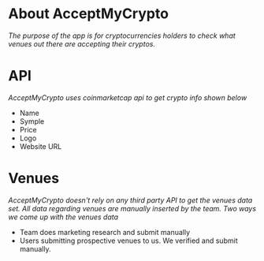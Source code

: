 # About AcceptMyCrypto
*The purpose of the app is for cryptocurrencies holders to check what venues out there are accepting their cryptos.*

# API
*AcceptMyCrypto uses coinmarketcap api to get crypto info shown below*
* Name
* Symple
* Price
* Logo
* Website URL

# Venues
*AcceptMyCrypto doesn't rely on any third party API to get the venues data set. All data regarding venues are manually inserted by the team.*
*Two ways we come up with the venues data*
* Team does marketing research and submit manually
* Users submitting prospective venues to us. We verified and submit manually.
